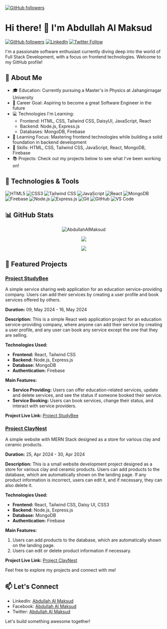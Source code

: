 [![GitHub followers](https://i.postimg.cc/X7y4KgRT/programming-code-coding-or-hacker-sign-programming-code-icon-made-with-binary-code-in-wireframe-hand.jpg)](https://i.postimg.cc/X7y4KgRT/programming-code-coding-or-hacker-sign-programming-code-icon-made-with-binary-code-in-wireframe-hand.jpg)

# Hi there! 👋 I'm Abdullah Al Maksud

[![GitHub followers](https://img.shields.io/github/followers/abdullahalmaksud?label=Follow&style=social)](https://github.com/abdullahalmaksud)
[![LinkedIn](https://img.shields.io/badge/LinkedIn-Profile-informational?style=flat&logo=linkedin&logoColor=white&color=0077B5)](https://www.linkedin.com/in/abdullahalmaksud/)
[![Twitter Follow](https://img.shields.io/twitter/follow/aamaksud?style=social)](https://twitter.com/aamaksud)

I'm a passionate software enthusiast currently diving deep into the world of Full Stack Development, with a focus on frontend technologies. Welcome to my GitHub profile!

## 🚀 About Me

- 🎓 Education: Currently pursuing a Master's in Physics at Jahangirnagar University
- 💼 Career Goal: Aspiring to become a great Software Engineer in the future
- 💻 Technologies I'm Learning:
  - Frontend: HTML, CSS, Tailwind CSS, DaisyUI, JavaScript, React
  - Backend: Node.js, Express.js
  - Databases: MongoDB, Firebase
- 🌱 Learning Focus: Mastering frontend technologies while building a solid foundation in backend development
- 🔧 Skills: HTML, CSS, Tailwind CSS, JavaScript, React, MongoDB, Firebase
- 📚 Projects: Check out my projects below to see what I've been working on!

## 🔧 Technologies & Tools

![HTML5](https://img.shields.io/badge/-HTML5-E34F26?style=flat-square&logo=html5&logoColor=white)
![CSS3](https://img.shields.io/badge/-CSS3-1572B6?style=flat-square&logo=css3&logoColor=white)
![Tailwind CSS](https://img.shields.io/badge/-Tailwind%20CSS-38B2AC?style=flat-square&logo=tailwind-css&logoColor=white)
![JavaScript](https://img.shields.io/badge/-JavaScript-F7DF1E?style=flat-square&logo=javascript&logoColor=black)
![React](https://img.shields.io/badge/-React-61DAFB?style=flat-square&logo=react&logoColor=white)
![MongoDB](https://img.shields.io/badge/-MongoDB-47A248?style=flat-square&logo=mongodb&logoColor=white)
![Firebase](https://img.shields.io/badge/-Firebase-FFCA28?style=flat-square&logo=firebase&logoColor=black)
![Node.js](https://img.shields.io/badge/-Node.js-339933?style=flat-square&logo=node.js&logoColor=white)
![Express.js](https://img.shields.io/badge/-Express.js-000000?style=flat-square&logo=express&logoColor=white)
![Git](https://img.shields.io/badge/-Git-F05032?style=flat-square&logo=git&logoColor=white)
![GitHub](https://img.shields.io/badge/-GitHub-181717?style=flat-square&logo=github&logoColor=white)
![VS Code](https://img.shields.io/badge/-VS%20Code-007ACC?style=flat-square&logo=visual-studio-code&logoColor=white)

## 📊 GitHub Stats

<p align="center"><img align="center" src="https://github-readme-streak-stats.herokuapp.com/?user=AbdullahAlMaksud&" alt="AbdullahAlMaksud" /></p>
<p align="center"><img align="center" src="https://github-readme-stats.vercel.app/api?username=abdullahalmaksud&show_icons=true&count_private=true&hide=stars" /></p>
<p align="center"><img align="center" src="https://github-readme-stats.vercel.app/api/top-langs/?username=abdullahalmaksud&layout=compact" /></p>

## 🌱 Featured Projects
### [Project StudyBee](https://github.com/abdullahalmaksud/project-studybee)
A simple service sharing web application for an education service-providing company. Users can add their services by creating a user profile and book services offered by others.

**Duration:** 09, May 2024 - 16, May 2024

**Description:**
This is a simple React web application project for an education service-providing company, where anyone can add their service by creating a user profile, and any user can book any service except the one that they are selling.

**Technologies Used:**
- **Frontend:** React, Tailwind CSS
- **Backend:** Node.js, Express.js
- **Database:** MongoDB
- **Authentication:** Firebase

**Main Features:**
- **Service Providing:** Users can offer education-related services, update and delete services, and see the status if someone booked their service.
- **Service Booking:** Users can book services, change their status, and interact with service providers.

**Project Live Link:** [Project StudyBee](https://project-studybee.web.app/)



### [Project ClayNest](https://github.com/abdullahalmaksud/project-claynest)
A simple website with MERN Stack designed as a store for various clay and ceramic products.

**Duration:** 25, Apr 2024 - 30, Apr 2024

**Description:**
This is a small website development project designed as a store for various clay and ceramic products. Users can add products to the database, which are automatically shown on the landing page. If any product information is incorrect, users can edit it, and if necessary, they can also delete it.

**Technologies Used:**
- **Frontend:** React, Tailwind CSS, Daisy UI, CSS3
- **Backend:** Node.js, Express.js
- **Database:** MongoDB
- **Authentication:** Firebase

**Main Features:**
1. Users can add products to the database, which are automatically shown on the landing page.
2. Users can edit or delete product information if necessary.

**Project Live Link:** [Project ClayNest](https://project-claynest.web.app/)


Feel free to explore my projects and connect with me!

## 📫 Let's Connect

- LinkedIn: [Abdullah Al Maksud](https://www.linkedin.com/in/abdullahalmaksud/)
- Facebook: [Abdullah Al Maksud](https://www.facebook.com/in/maksud51/)
- Twitter: [Abdullah Al Maksud](https://twitter.com/aamaksud)

Let's build something awesome together!

